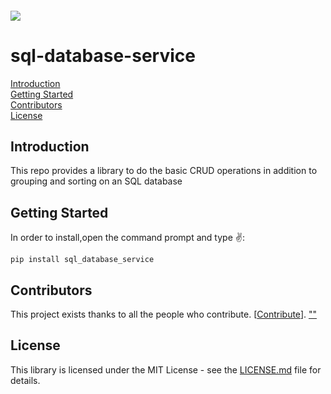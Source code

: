 <h6 align="left">
    <img src="https://cdnquakingaspen.s3.eu-central-1.amazonaws.com/quaking+aspen+logo+teal+full-02.png"  />
</h6>

# sql-database-service
[Introduction](#Introduction)\
[Getting Started](#Started)\
[Contributors](#Contributors)\
[License](#License)
<h2 id="Introduction">Introduction</h2>
This repo provides a library to do the basic CRUD operations in addition to grouping and sorting on an SQL database
 
<h2 id="Started">Getting Started</h2>
In order to install,open the command prompt and type ✌️:

```
pip install sql_database_service
```




<h2 id="">Contributors</h2>

This project exists thanks to all the people who contribute. [[Contribute](CONTRIBUTING.md)].
<a href="https://github.com/Quakingaspen-codehub/sql_database_service/graphs/contributors">
""
</a>

<h2 id="License">License</h2>

This library is licensed under the MIT License - see the [LICENSE.md](LICENSE) file for details.
